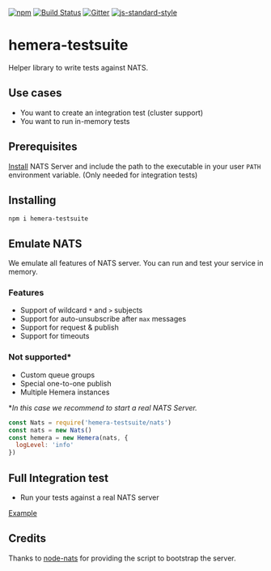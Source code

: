 [![npm](https://img.shields.io/npm/v/hemera-testsuite.svg?maxAge=3600)](https://github.com/hemerajs/hemera-testsuite)
[![Build Status](https://travis-ci.org/hemerajs/hemera-testsuite.svg?branch=master)](https://travis-ci.org/hemerajs/hemera-testsuite)
[![Gitter](https://img.shields.io/gitter/room/nwjs/nw.js.svg)](https://gitter.im/hemerajs/hemera)
[![js-standard-style](https://img.shields.io/badge/code%20style-standard-brightgreen.svg)](http://standardjs.com)

# hemera-testsuite
Helper library to write tests against NATS.

## Use cases

- You want to create an integration test (cluster support)
- You want to run in-memory tests

## Prerequisites

[Install](https://nats.io/documentation/tutorials/gnatsd-install/) NATS Server and include the path to the executable in your user `PATH` environment variable. (Only needed for integration tests)

## Installing

```
npm i hemera-testsuite
```

## Emulate NATS
We emulate all features of NATS server. You can run and test your service in memory.

### Features

- Support of wildcard `*` and `>` subjects
- Support for auto-unsubscribe after `max` messages
- Support for request & publish
- Support for timeouts

### Not supported*

- Custom queue groups
- Special one-to-one publish
- Multiple Hemera instances

\**In this case we recommend to start a real NATS Server.*

```js
const Nats = require('hemera-testsuite/nats')
const nats = new Nats()
const hemera = new Hemera(nats, {
  logLevel: 'info'
})
```

## Full Integration test

- Run your tests against a real NATS server

[Example](https://github.com/hemerajs/hemera/blob/master/test/hemera/index.spec.js)

## Credits
Thanks to [node-nats](https://github.com/nats-io/node-nats) for providing the script to bootstrap the server.
